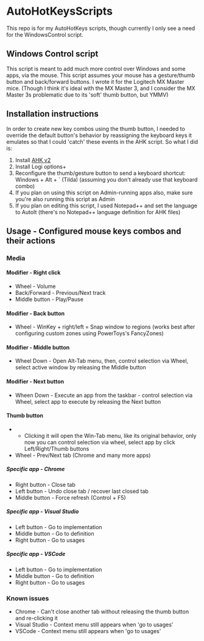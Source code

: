 # AutoHotKeysScripts
This repo is for my AutoHotKeys scripts, though currently I only see a need for the WindowsControl script.

## Windows Control script
This script is meant to add much more control over Windows and some apps, via the mouse.
This script assumes your mouse has a gesture/thumb button and back/forward buttons.
I wrote it for the Logitech MX Master mice.
(Though I think it's ideal with the MX Master 3, and I consider the MX Master 3s problematic due to its 'soft' thumb button, but YMMV)

## Installation instructions
In order to create new key combos using the thumb button, I needed to override the default button's behavior by reassigning the keyboard keys it emulates so that I could 'catch' these events in the AHK script.
So what I did is:
1. Install [AHK v2](https://www.autohotkey.com/download/2.0/) 
2. Install Logi options+
3. Reconfigure the thumb/gesture button to send a keyboard shortcut: Windows + Alt + \` (Tilda) (assuming you don't already use that keyboard combo)
4. If you plan on using this script on Admin-running apps also, make sure you're also running this script as Admin
5. If you plan on editing this script, I used Notepad++ and set the language to AutoIt (there's no Notepad++ language definition for AHK files)

## Usage - Configured mouse keys combos and their actions
### Media
#### Modifier - Right click
* Wheel - Volume
* Back/Forward - Previous/Next track
* Middle button - Play/Pause

#### Modifier - Back button
* Wheel - WinKey + right/left  =  Snap window to regions (works best after configuring custom zones using PowerToys's FancyZones)

#### Modifier - Middle button
* Wheel Down - Open Alt-Tab menu, then, control selection via Wheel, select active window by releasing the Middle button

#### Modifier - Next button
* Wheen Down - Execute an app from the taskbar - control selection via Wheel, select app to execute by releasing the Next button

#### Thumb button
* - Clicking it will open the Win-Tab menu, like its original behavior, only now you can control selection via wheel, select app by click Left/Right/Thumb buttons
* Wheel - Prev/Next tab (Chrome and many more apps)

##### Specific app - Chrome
* Right button - Close tab
* Left button - Undo close tab / recover last closed tab
* Middle button - Force refresh (Control + F5)

##### Specific app - Visual Studio
* Left button - Go to implementation
* Middle button - Go to definition
* Right button - Go to usages

##### Specific app - VSCode
* Left button - Go to implementation
* Middle button - Go to definition
* Right button - Go to usages

### Known issues
* Chrome - Can't close another tab without releasing the thumb button and re-clicking it
* Visual Studio - Context menu still appears when 'go to usages'
* VSCode - Context menu still appears when 'go to usages'


